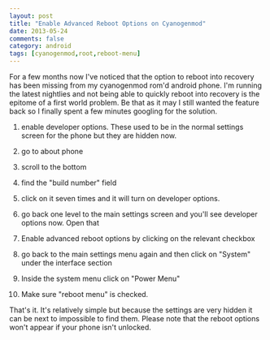 ```yaml
---
layout: post
title: "Enable Advanced Reboot Options on Cyanogenmod"
date: 2013-05-24
comments: false
category: android
tags: [cyanogenmod,root,reboot-menu]
---
```

For a few months now I've noticed that the option to reboot into recovery has
been missing from my cyanogenmod rom'd android phone.  I'm running the latest
nightlies and not being able to quickly reboot into recovery is the epitome of
a first world problem.  Be that as it may I still wanted the feature back so I
finally spent a few minutes googling for the solution.



  1. enable developer options.  These used to be in the normal settings screen for the phone but they are hidden now.

1. go to about phone

2. scroll to the bottom

3. find the "build number" field

4. click on it seven times and it will turn on developer options.
  2. go back one level to the main settings screen and you'll see developer options now.  Open that
  3. Enable advanced reboot options by clicking on the relevant checkbox
  4. go back to the main settings menu again and then click on "System" under the interface section
  5. Inside the system menu click on "Power Menu"
  6. Make sure "reboot menu" is checked.

That's it.  It's relatively simple but because the settings are very hidden it
can be next to impossible to find them.   Please note that the reboot options
won't appear if your phone isn't unlocked.
